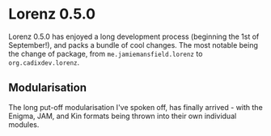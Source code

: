 Lorenz 0.5.0
===========

Lorenz 0.5.0 has enjoyed a long development process (beginning the 1st of September!),
and packs a bundle of cool changes. The most notable being the change of package, from
`me.jamiemansfield.lorenz` to `org.cadixdev.lorenz`.

## Modularisation

The long put-off modularisation I've spoken off, has finally arrived - with the Enigma,
JAM, and Kin formats being thrown into their own individual modules.
